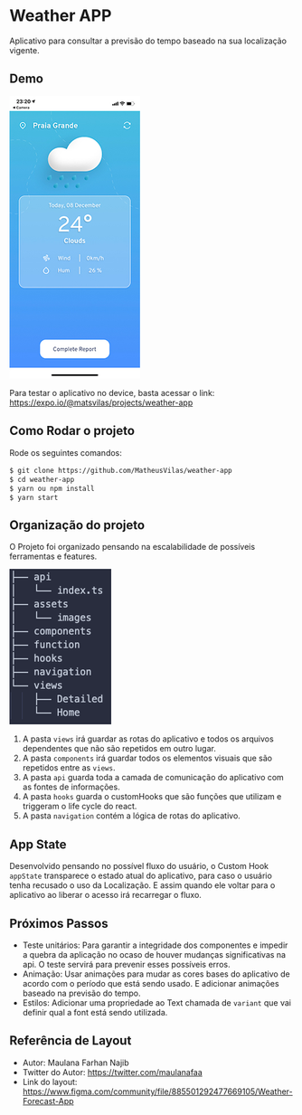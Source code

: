 # Weather APP

Aplicativo para consultar a previsão do tempo baseado na sua localização vigente.

## Demo

![treeview do projeto](https://github.com//MatheusVilas/weather-app/blob/main/assets/demo.jpg?raw=true)

Para testar o aplicativo no device, basta acessar o link:
https://expo.io/@matsvilas/projects/weather-app

## Como Rodar o projeto

Rode os seguintes comandos:

```
$ git clone https://github.com/MatheusVilas/weather-app
$ cd weather-app
$ yarn ou npm install
$ yarn start
```

## Organização do projeto

O Projeto foi organizado pensando na escalabilidade de possíveis ferramentas e features.

![treeview do projeto](https://github.com//MatheusVilas/weather-app/blob/main/assets/treeview.png?raw=true)

1. A pasta `views` irá guardar as rotas do aplicativo e todos os arquivos dependentes que não são repetidos em outro lugar.
2. A pasta `components` irá guardar todos os elementos visuais que são repetidos entre as `views`.
3. A pasta `api` guarda toda a camada de comunicação do aplicativo com as fontes de informações.
4. A pasta `hooks` guarda o customHooks que são funções que utilizam e triggeram o life cycle do react.
5. A pasta `navigation` contém a lógica de rotas do aplicativo.

## App State

Desenvolvido pensando no possível fluxo do usuário, o Custom Hook `appState` transparece o estado atual do aplicativo, para caso o usuário tenha recusado o uso da Localização. E assim quando ele voltar para o aplicativo ao liberar o acesso irá recarregar o fluxo.

## Próximos Passos

- Teste unitários: Para garantir a integridade dos componentes e impedir a quebra da aplicação no ocaso de houver mudanças significativas na api. O teste servirá para prevenir esses possíveis erros.
- Animação: Usar animações para mudar as cores bases do aplicativo de acordo com o período que está sendo usado. E adicionar animações baseado na previsão do tempo.
- Estilos: Adicionar uma propriedade ao Text chamada de `variant` que vai definir qual a font está sendo utilizada.

## Referência de Layout

- Autor: Maulana Farhan Najib
- Twitter do Autor: https://twitter.com/maulanafaa
- Link do layout: https://www.figma.com/community/file/885501292477669105/Weather-Forecast-App
